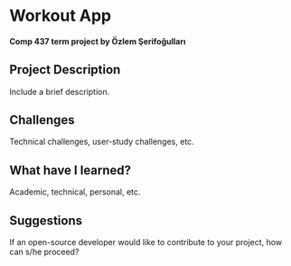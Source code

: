 # Workout App
#### Comp 437 term project by Özlem Şerifoğulları
## Project Description
Include a brief description.
## Challenges
Technical challenges, user-study challenges, etc.
## What have I learned?
Academic, technical, personal, etc.
## Suggestions
If an open-source developer would like to contribute to your project, how can s/he proceed?
